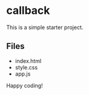 # callback

This is a simple starter project.

## Files
- index.html
- style.css
- app.js

Happy coding!
